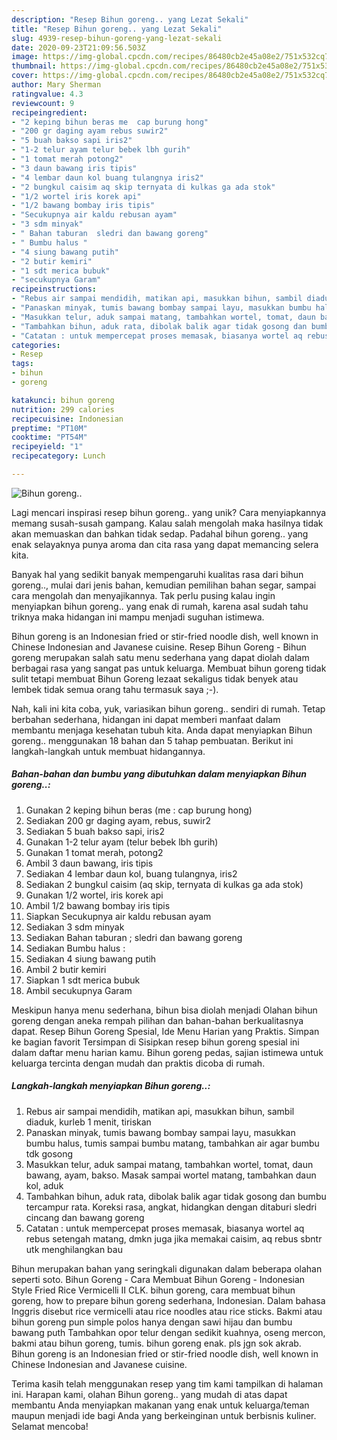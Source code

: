 ```yaml
---
description: "Resep Bihun goreng.. yang Lezat Sekali"
title: "Resep Bihun goreng.. yang Lezat Sekali"
slug: 4939-resep-bihun-goreng-yang-lezat-sekali
date: 2020-09-23T21:09:56.503Z
image: https://img-global.cpcdn.com/recipes/86480cb2e45a08e2/751x532cq70/bihun-goreng-foto-resep-utama.jpg
thumbnail: https://img-global.cpcdn.com/recipes/86480cb2e45a08e2/751x532cq70/bihun-goreng-foto-resep-utama.jpg
cover: https://img-global.cpcdn.com/recipes/86480cb2e45a08e2/751x532cq70/bihun-goreng-foto-resep-utama.jpg
author: Mary Sherman
ratingvalue: 4.3
reviewcount: 9
recipeingredient:
- "2 keping bihun beras me  cap burung hong"
- "200 gr daging ayam rebus suwir2"
- "5 buah bakso sapi iris2"
- "1-2 telur ayam telur bebek lbh gurih"
- "1 tomat merah potong2"
- "3 daun bawang iris tipis"
- "4 lembar daun kol buang tulangnya iris2"
- "2 bungkul caisim aq skip ternyata di kulkas ga ada stok"
- "1/2 wortel iris korek api"
- "1/2 bawang bombay iris tipis"
- "Secukupnya air kaldu rebusan ayam"
- "3 sdm minyak"
- " Bahan taburan  sledri dan bawang goreng"
- " Bumbu halus "
- "4 siung bawang putih"
- "2 butir kemiri"
- "1 sdt merica bubuk"
- "secukupnya Garam"
recipeinstructions:
- "Rebus air sampai mendidih, matikan api, masukkan bihun, sambil diaduk, kurleb 1 menit, tiriskan"
- "Panaskan minyak, tumis bawang bombay sampai layu, masukkan bumbu halus, tumis sampai bumbu matang, tambahkan air agar bumbu tdk gosong"
- "Masukkan telur, aduk sampai matang, tambahkan wortel, tomat, daun bawang, ayam, bakso. Masak sampai wortel matang, tambahkan daun kol, aduk"
- "Tambahkan bihun, aduk rata, dibolak balik agar tidak gosong dan bumbu tercampur rata. Koreksi rasa, angkat, hidangkan dengan ditaburi sledri cincang dan bawang goreng"
- "Catatan : untuk mempercepat proses memasak, biasanya wortel aq rebus setengah matang, dmkn juga jika memakai caisim, aq rebus sbntr utk menghilangkan bau"
categories:
- Resep
tags:
- bihun
- goreng

katakunci: bihun goreng 
nutrition: 299 calories
recipecuisine: Indonesian
preptime: "PT10M"
cooktime: "PT54M"
recipeyield: "1"
recipecategory: Lunch

---
```



![Bihun goreng..](https://img-global.cpcdn.com/recipes/86480cb2e45a08e2/751x532cq70/bihun-goreng-foto-resep-utama.jpg)

Lagi mencari inspirasi resep bihun goreng.. yang unik? Cara menyiapkannya memang susah-susah gampang. Kalau salah mengolah maka hasilnya tidak akan memuaskan dan bahkan tidak sedap. Padahal bihun goreng.. yang enak selayaknya punya aroma dan cita rasa yang dapat memancing selera kita.

Banyak hal yang sedikit banyak mempengaruhi kualitas rasa dari bihun goreng.., mulai dari jenis bahan, kemudian pemilihan bahan segar, sampai cara mengolah dan menyajikannya. Tak perlu pusing kalau ingin menyiapkan bihun goreng.. yang enak di rumah, karena asal sudah tahu triknya maka hidangan ini mampu menjadi suguhan istimewa.

Bihun goreng is an Indonesian fried or stir-fried noodle dish, well known in Chinese Indonesian and Javanese cuisine. Resep Bihun Goreng - Bihun goreng merupakan salah satu menu sederhana yang dapat diolah dalam berbagai rasa yang sangat pas untuk keluarga. Membuat bihun goreng tidak sulit tetapi membuat Bihun Goreng lezaat sekaligus tidak benyek atau lembek tidak semua orang tahu termasuk saya ;-).


Nah, kali ini kita coba, yuk, variasikan bihun goreng.. sendiri di rumah. Tetap berbahan sederhana, hidangan ini dapat memberi manfaat dalam membantu menjaga kesehatan tubuh kita. Anda dapat menyiapkan Bihun goreng.. menggunakan 18 bahan dan 5 tahap pembuatan. Berikut ini langkah-langkah untuk membuat hidangannya.

<!--inarticleads1-->

##### Bahan-bahan dan bumbu yang dibutuhkan dalam menyiapkan Bihun goreng..:

1. Gunakan 2 keping bihun beras (me : cap burung hong)
1. Sediakan 200 gr daging ayam, rebus, suwir2
1. Sediakan 5 buah bakso sapi, iris2
1. Gunakan 1-2 telur ayam (telur bebek lbh gurih)
1. Gunakan 1 tomat merah, potong2
1. Ambil 3 daun bawang, iris tipis
1. Sediakan 4 lembar daun kol, buang tulangnya, iris2
1. Sediakan 2 bungkul caisim (aq skip, ternyata di kulkas ga ada stok)
1. Gunakan 1/2 wortel, iris korek api
1. Ambil 1/2 bawang bombay iris tipis
1. Siapkan Secukupnya air kaldu rebusan ayam
1. Sediakan 3 sdm minyak
1. Sediakan  Bahan taburan ; sledri dan bawang goreng
1. Sediakan  Bumbu halus :
1. Sediakan 4 siung bawang putih
1. Ambil 2 butir kemiri
1. Siapkan 1 sdt merica bubuk
1. Ambil secukupnya Garam


Meskipun hanya menu sederhana, bihun bisa diolah menjadi Olahan bihun goreng dengan aneka rempah pilihan dan bahan-bahan berkualitasnya dapat. Resep Bihun Goreng Spesial, Ide Menu Harian yang Praktis. Simpan ke bagian favorit Tersimpan di Sisipkan resep bihun goreng spesial ini dalam daftar menu harian kamu. Bihun goreng pedas, sajian istimewa untuk keluarga tercinta dengan mudah dan praktis dicoba di rumah. 

<!--inarticleads2-->

##### Langkah-langkah menyiapkan Bihun goreng..:

1. Rebus air sampai mendidih, matikan api, masukkan bihun, sambil diaduk, kurleb 1 menit, tiriskan
1. Panaskan minyak, tumis bawang bombay sampai layu, masukkan bumbu halus, tumis sampai bumbu matang, tambahkan air agar bumbu tdk gosong
1. Masukkan telur, aduk sampai matang, tambahkan wortel, tomat, daun bawang, ayam, bakso. Masak sampai wortel matang, tambahkan daun kol, aduk
1. Tambahkan bihun, aduk rata, dibolak balik agar tidak gosong dan bumbu tercampur rata. Koreksi rasa, angkat, hidangkan dengan ditaburi sledri cincang dan bawang goreng
1. Catatan : untuk mempercepat proses memasak, biasanya wortel aq rebus setengah matang, dmkn juga jika memakai caisim, aq rebus sbntr utk menghilangkan bau


Bihun merupakan bahan yang seringkali digunakan dalam beberapa olahan seperti soto. Bihun Goreng - Cara Membuat Bihun Goreng - Indonesian Style Fried Rice Vermicelli II CLK. bihun goreng, cara membuat bihun goreng, how to prepare bihun goreng sederhana, Indonesian. Dalam bahasa Inggris disebut rice vermicelli atau rice noodles atau rice sticks. Bakmi atau bihun goreng pun simple polos hanya dengan sawi hijau dan bumbu bawang puth Tambahkan opor telur dengan sedikit kuahnya, oseng mercon, bakmi atau bihun goreng, tumis. bihun goreng enak. pls jgn sok akrab. Bihun goreng is an Indonesian fried or stir-fried noodle dish, well known in Chinese Indonesian and Javanese cuisine. 

Terima kasih telah menggunakan resep yang tim kami tampilkan di halaman ini. Harapan kami, olahan Bihun goreng.. yang mudah di atas dapat membantu Anda menyiapkan makanan yang enak untuk keluarga/teman maupun menjadi ide bagi Anda yang berkeinginan untuk berbisnis kuliner. Selamat mencoba!
